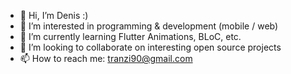 - 👋 Hi, I’m Denis :)
- 👀 I’m interested in programming & development (mobile / web)
- 🌱 I’m currently learning Flutter Animations, BLoC, etc.
- 💞️ I’m looking to collaborate on interesting open source projects
- 📫 How to reach me: tranzi90@gmail.com

<!---
tranzi90/tranzi90 is a ✨ special ✨ repository because its `README.md` (this file) appears on your GitHub profile.
You can click the Preview link to take a look at your changes.
--->
